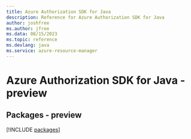 ```yaml
---
title: Azure Authorization SDK for Java
description: Reference for Azure Authorization SDK for Java
author: joshfree
ms.author: jfree
ms.data: 08/15/2023
ms.topic: reference
ms.devlang: java
ms.service: azure-resource-manager
---
```

# Azure Authorization SDK for Java - preview
## Packages - preview
[!INCLUDE [packages](authorization-index.md)]